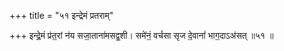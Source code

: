 +++
title = "५१ इन्द्रेमं प्रतराम्"

+++
इन्द्रे॒मं प्र॑त॒रां न॑य सजा॒ताना॑मसद्व॒शी। समे॑नं॒ वर्चसा सृज दे॒वानां॑ भाग॒दाऽअ॑सत् ॥५१ ॥